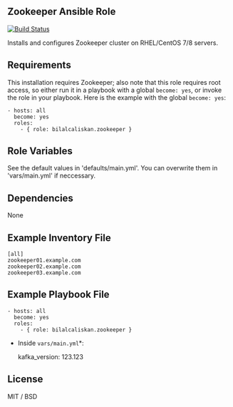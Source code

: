 ## Zookeeper Ansible Role

[![Build Status](https://travis-ci.org/bilalcaliskan/zookeeper-ansible-role.svg?branch=master)](https://travis-ci.org/bilalcaliskan/zookeeper-ansible-role)

Installs and configures Zookeeper cluster on RHEL/CentOS 7/8 servers.

## Requirements

This installation requires Zookeeper; also note that this role requires root access, so either run it in a playbook with a global `become: yes`, or invoke the role in your playbook. Here is the example with the global `become: yes`:

    - hosts: all
      become: yes
      roles:
        - { role: bilalcaliskan.zookeeper }

## Role Variables

See the default values in 'defaults/main.yml'. You can overwrite them in 'vars/main.yml' if neccessary.

## Dependencies

None

## Example Inventory File

    [all]
    zookeeper01.example.com
    zookeeper02.example.com
    zookeeper03.example.com

## Example Playbook File

    - hosts: all
      become: yes
      roles:
        - { role: bilalcaliskan.zookeeper }

* Inside `vars/main.yml`*:

    kafka_version: 123.123

## License

MIT / BSD
